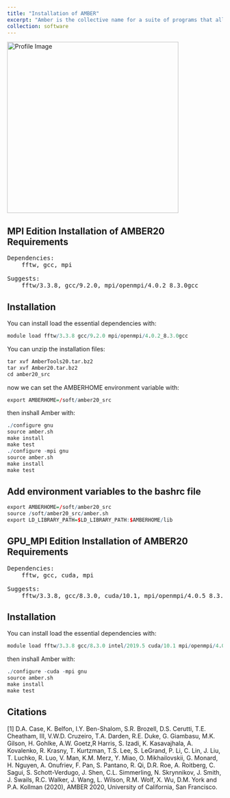 ```yaml
---
title: "Installation of AMBER"
excerpt: "Amber is the collective name for a suite of programs that allow users to carry out molecular dynamics simulations, particularly on biomolecules."
collection: software
---
```

<img src='https://honghui-zhang.github.io/images/amber.png' alt='Profile Image' height='400' width='400'><br/>

## MPI Edition Installation of AMBER20 Requirements
<pre>
Dependencies:
	fftw, gcc, mpi
	
Suggests: 
    fftw/3.3.8, gcc/9.2.0, mpi/openmpi/4.0.2_8.3.0gcc
</pre>

## Installation
You can install load the essential dependencies with:
```r
module load fftw/3.3.8 gcc/9.2.0 mpi/openmpi/4.0.2_8.3.0gcc

```

You can unzip the installation files:

```r
tar xvf AmberTools20.tar.bz2
tar xvf Amber20.tar.bz2
cd amber20_src
```
now we can set the AMBERHOME environment variable with:

```r
export AMBERHOME=/soft/amber20_src
```

then inshall Amber with: 

``` r
./configure gnu
source amber.sh
make install
make test
./configure -mpi gnu
source amber.sh
make install
make test
```
## Add environment variables to the bashrc file
``` r
export AMBERHOME=/soft/amber20_src
source /soft/amber20_src/amber.sh
export LD_LIBRARY_PATH=$LD_LIBRARY_PATH:$AMBERHOME/lib
```
## GPU_MPI Edition Installation of AMBER20 Requirements
<pre>
Dependencies:
	fftw, gcc, cuda, mpi
	
Suggests: 
    fftw/3.3.8, gcc/8.3.0, cuda/10.1, mpi/openmpi/4.0.5_8.3.0gcc
</pre>

## Installation
You can install load the essential dependencies with:
```r
module load fftw/3.3.8 gcc/8.3.0 intel/2019.5 cuda/10.1 mpi/openmpi/4.0.5_8.3.0gcc
```


then inshall Amber with: 

``` r
./configure -cuda -mpi gnu
source amber.sh
make install
make test
```
## Citations
[1] D.A. Case, K. Belfon, I.Y. Ben-Shalom, S.R. Brozell, D.S. Cerutti, T.E. Cheatham, III, V.W.D. Cruzeiro, T.A. Darden, R.E. Duke, G. Giambasu, M.K. Gilson, H. Gohlke, A.W. Goetz,R Harris, S. Izadi, K. Kasavajhala, A. Kovalenko, R. Krasny, T. Kurtzman, T.S. Lee, S. LeGrand, P. Li, C. Lin, J. Liu, T. Luchko, R. Luo, V. Man, K.M. Merz, Y. Miao, O. Mikhailovskii, G. Monard, H. Nguyen, A. Onufriev, F. Pan, S. Pantano, R. Qi, D.R. Roe, A. Roitberg, C. Sagui, S. Schott-Verdugo, J. Shen, C.L. Simmerling, N. Skrynnikov, J. Smith, J. Swails, R.C. Walker, J. Wang, L. Wilson, R.M. Wolf, X. Wu, D.M. York and P.A. Kollman (2020), AMBER 2020, University of California, San Francisco.